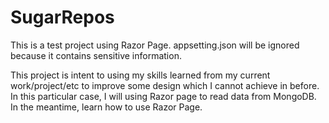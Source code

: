 # SugarRepos

This is a test project using Razor Page.
appsetting.json will be ignored because it contains sensitive information.

This project is intent to using my skills learned from my current work/project/etc to improve some design which I cannot achieve in before.
In this particular case, I will using Razor page to read data from MongoDB. In the meantime, learn how to use Razor Page.
